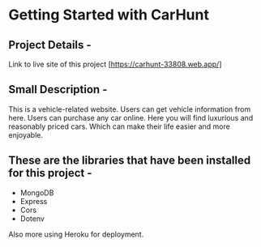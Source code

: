# Getting Started with CarHunt

## Project Details -

Link to live site of this project [https://carhunt-33808.web.app/]

## Small Description -

<p>
This is a vehicle-related website. Users can get vehicle information from here. Users can purchase any car online. Here you will find luxurious and reasonably priced cars. Which can make their life easier and more enjoyable.
</p>

## These are the libraries that have been installed for this project -

<ul>
<li>MongoDB</li>
<li>Express</li>
<li>Cors</li>
<li>Dotenv</li>
</ul>

<p>Also more using Heroku for deployment.</p>
